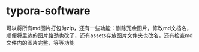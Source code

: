 # typora-software
 可以将所有md图片打包为zip，还有一些功能：删除冗余图片，修改md文档名，顺便将里边的图片路劲也改了，还有assets存放图片文件夹也改名，还有检查md文件内的图片完整，等等功能
